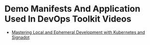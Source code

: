 # Demo Manifests And Application Used In DevOps Toolkit Videos

* [Mastering Local and Ephemeral Development with Kubernetes and Signadot](https://youtu.be/NZ8wEvVXKK8)
